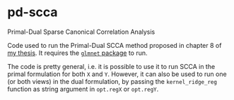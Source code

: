 # pd-scca
Primal-Dual Sparse Canonical Correlation Analysis

Code used to run the Primal-Dual SCCA method proposed in chapter 8 of [my thesis](http://discovery.ucl.ac.uk/10022771/). It requires the [`glmnet` package](https://web.stanford.edu/~hastie/glmnet_matlab/) to run.

The code is pretty general, i.e. it is possible to use it to run SCCA in the primal formulation for both `X` and `Y`. However, it can also be used to run one (or both views) in the dual formulation, by passing the `kernel_ridge_reg` function as string argument in `opt.regX` or `opt.regY`.
